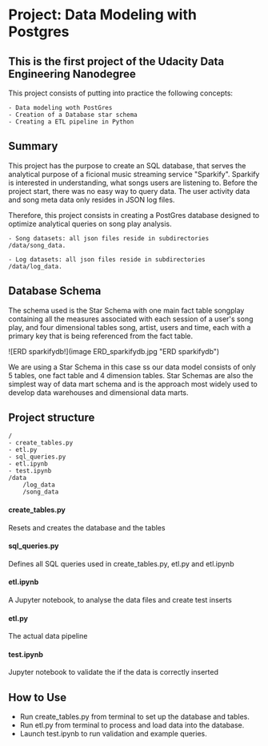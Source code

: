 # Project: Data Modeling with Postgres

## This is the first project of the Udacity Data Engineering Nanodegree

This project consists of putting into practice the following concepts:

    - Data modeling woth PostGres
    - Creation of a Database star schema
    - Creating a ETL pipeline in Python

## Summary

This project has the purpose to create an SQL database, that serves the analytical purpose of a ficional music streaming service "Sparkify". Sparkify is interested in understanding, what songs users are listening to. Before the project start, there was no easy way to query data. The user activity data and song meta data only resides in JSON log files.

Therefore, this project consists in creating a PostGres database designed to optimize analytical queries on song play analysis.

    - Song datasets: all json files reside in subdirectories /data/song_data. 

    - Log datasets: all json files reside in subdirectories  /data/log_data.


## Database Schema

The schema used is the Star Schema with one main fact table songplay containing all the measures associated with each session of a user's song play, and four dimensional tables song, artist, users and time, each with a primary key that is being referenced from the fact table.

![ERD sparkifydb!](image ERD_sparkifydb.jpg "ERD sparkifydb")


We are using a Star Schema in this case ss our data model consists of only 5 tables, one fact table and 4 dimension tables. Star Schemas are also the simplest way of data mart schema and is the approach most widely used to develop data warehouses and dimensional data marts.


## Project structure

    / 
    - create_tables.py
    - etl.py
    - sql_queries.py
    - etl.ipynb
    - test.ipynb
    /data
        /log_data
        /song_data

#### create_tables.py
Resets and creates the database and the tables
    
#### sql_queries.py
Defines all SQL queries used in create_tables.py, etl.py and etl.ipynb
    
#### etl.ipynb
A Jupyter notebook, to analyse the data files and create test inserts

#### etl.py
The actual data pipeline
    
#### test.ipynb
Jupyter notebook to validate the if the data is correctly inserted


## How to Use
- Run create_tables.py from terminal to set up the database and tables.
- Run etl.py from terminal to process and load data into the database.
- Launch test.ipynb to run validation and example queries.
